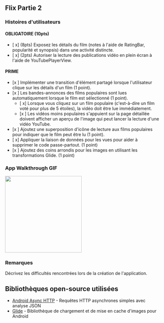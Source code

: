 ## Flix Partie 2

### Histoires d'utilisateurs

#### OBLIGATOIRE (10pts)

- [ x] (8pts) Exposez les détails du film (notes à l'aide de RatingBar, popularité et synopsis) dans une activité distincte.
- [ x] (2pts) Autoriser la lecture des publications vidéo en plein écran à l'aide de YouTubePlayerView.

#### PRIME

- [x ] Implémenter une transition d'élément partagé lorsque l'utilisateur clique sur les détails d'un film (1 point).
- [x ] Les bandes-annonces des films populaires sont lues automatiquement lorsque le film est sélectionné (1 point).
  - [ x] Lorsque vous cliquez sur un film populaire (c'est-à-dire un film voté pour plus de 5 étoiles), la vidéo doit être lue immédiatement.
  - [x ] Les vidéos moins populaires s'appuient sur la page détaillée doivent afficher un aperçu de l'image qui peut lancer la lecture d'une vidéo YouTube.
- [x ] Ajoutez une superposition d'icône de lecture aux films populaires pour indiquer que le film peut être lu (1 point).
- [ x] Appliquer la liaison de données pour les vues pour aider à supprimer le code passe-partout. (1 point)
- [x ] Ajoutez des coins arrondis pour les images en utilisant les transformations Glide. (1 point)

### App Walkthrough GIF

<img src="https://imgur.com/gGgAHGF.gif" width=250><br>

### Remarques

Décrivez les difficultés rencontrées lors de la création de l'application.

## Bibliothèques open-source utilisées
- [Android Async HTTP](https://github.com/codepath/CPAsyncHttpClient) - Requêtes HTTP asynchrones simples avec analyse JSON
- [Glide](https://github.com/bumptech/glide) - Bibliothèque de chargement et de mise en cache d'images pour Android
